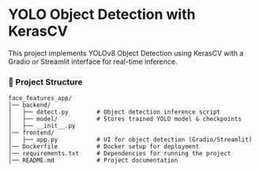 # **YOLO Object Detection with KerasCV**
This project implements YOLOv8 Object Detection using KerasCV with a Gradio or Streamlit interface for real-time inference.

### **📁 Project Structure**
```
face_features_app/
│── backend/
│   ├── detect.py        # Object detection inference script  
│   ├── model/           # Stores trained YOLO model & checkpoints  
│   ├── __init__.py  
│── frontend/
│   ├── app.py           # UI for object detection (Gradio/Streamlit)  
│── Dockerfile           # Docker setup for deployment  
│── requirements.txt     # Dependencies for running the project  
│── README.md            # Project documentation  
```
